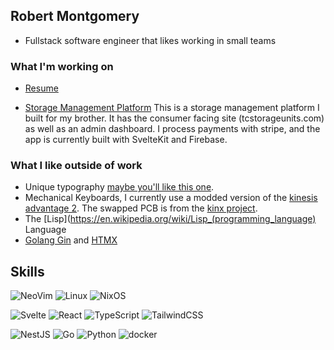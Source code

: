 ## Robert Montgomery

* Fullstack software engineer that likes working in small teams

### What I'm working on

* [Resume]()

* [Storage Management Platform](https://tcstorageunits.com)
  This is a storage management platform I built for my brother. It has the consumer facing site (tcstorageunits.com)
  as well as an admin dashboard. I process payments with stripe, and the app is currently built with SvelteKit and 
  Firebase.
 
### What I like outside of work

* Unique typography [maybe you'll like this one](https://tosche.net/fonts/comic-code).
* Mechanical Keyboards, I currently use a modded version of the [kinesis advantage 2](https://kinesis-ergo.com/keyboards/advantage2-keyboard/).
  The swapped PCB is from the [kinx project](https://github.com/kinx-project/kint). 
* The [Lisp](https://en.wikipedia.org/wiki/Lisp_(programming_language) Language
* [Golang Gin](https://github.com/gin-gonic/gin) and [HTMX](https://htmx.org/)

## Skills
<!-- badges credit to https://github.com/alexandresanlim/Badges4-README.md-Profile -->

![NeoVim](https://img.shields.io/badge/Neovim-57A143.svg?style=for-the-badge&logo=Neovim&logoColor=white)
![Linux](https://img.shields.io/badge/Linux-FCC624.svg?style=for-the-badge&logo=Linux&logoColor=black)
![NixOS](https://img.shields.io/badge/NixOS-5277C3.svg?style=for-the-badge&logo=NixOS&logoColor=white)


![Svelte](https://img.shields.io/badge/Svelte-FF3E00.svg?style=for-the-badge&logo=Svelte&logoColor=white)
![React](https://img.shields.io/badge/React-61DAFB.svg?style=for-the-badge&logo=React&logoColor=black)
![TypeScript](https://img.shields.io/badge/TypeScript-3178C6.svg?style=for-the-badge&logo=TypeScript&logoColor=white)
![TailwindCSS](https://img.shields.io/badge/Tailwind%20CSS-06B6D4.svg?style=for-the-badge&logo=Tailwind-CSS&logoColor=white)


![NestJS](https://img.shields.io/badge/NestJS-E0234E.svg?style=for-the-badge&logo=NestJS&logoColor=white)
![Go](https://img.shields.io/badge/Go-00ADD8.svg?style=for-the-badge&logo=Go&logoColor=white)
![Python](https://img.shields.io/badge/Python-3776AB.svg?style=for-the-badge&logo=Python&logoColor=white)
![docker](https://img.shields.io/badge/Docker-2496ED.svg?style=for-the-badge&logo=Docker&logoColor=white)
